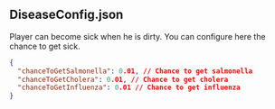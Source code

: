 ## DiseaseConfig.json

Player can become sick when he is dirty. You can configure here the chance to get sick.

````json lines
{
  "chanceToGetSalmonella": 0.01, // Chance to get salmonella
  "chanceToGetCholera": 0.01, // Chance to get cholera
  "chanceToGetInfluenza": 0.01 // Chance to get influenza
}
````